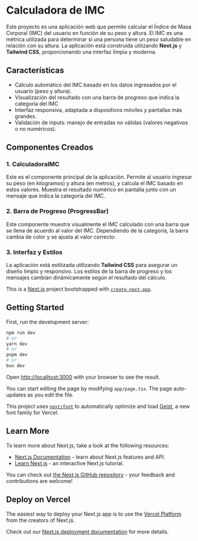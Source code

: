 # Calculadora de IMC

Este proyecto es una aplicación web que permite calcular el Índice de Masa Corporal (IMC) del usuario en función de su peso y altura. El IMC es una métrica utilizada para determinar si una persona tiene un peso saludable en relación con su altura. La aplicación está construida utilizando **Next.js** y **Tailwind CSS**, proporcionando una interfaz limpia y moderna.

## Características

- Cálculo automático del IMC basado en los datos ingresados por el usuario (peso y altura).
- Visualización del resultado con una barra de progreso que indica la categoría del IMC
- Interfaz responsiva, adaptada a dispositivos móviles y pantallas más grandes.
- Validación de inputs: manejo de entradas no válidas (valores negativos o no numéricos).

## Componentes Creados

### 1. **CalculadoraIMC**
   Este es el componente principal de la aplicación. Permite al usuario ingresar su peso (en kilogramos) y altura (en metros), y calcula el IMC basado en estos valores. Muestra el resultado numérico en pantalla junto con un mensaje que indica la categoría del IMC.

### 2. **Barra de Progreso (ProgressBar)**
   Este componente muestra visualmente el IMC calculado con una barra que se llena de acuerdo al valor del IMC. Dependiendo de la categoría, la barra cambia de color y se ajusta al valor correcto:

### 3. **Interfaz y Estilos**
   La aplicación está estilizada utilizando **Tailwind CSS** para asegurar un diseño limpio y responsivo. Los estilos de la barra de progreso y los mensajes cambian dinámicamente según el resultado del cálculo.

This is a [Next.js](https://nextjs.org) project bootstrapped with [`create-next-app`](https://nextjs.org/docs/app/api-reference/cli/create-next-app).

## Getting Started

First, run the development server:

```bash
npm run dev
# or
yarn dev
# or
pnpm dev
# or
bun dev
```

Open [http://localhost:3000](http://localhost:3000) with your browser to see the result.

You can start editing the page by modifying `app/page.tsx`. The page auto-updates as you edit the file.

This project uses [`next/font`](https://nextjs.org/docs/app/building-your-application/optimizing/fonts) to automatically optimize and load [Geist](https://vercel.com/font), a new font family for Vercel.

## Learn More

To learn more about Next.js, take a look at the following resources:

- [Next.js Documentation](https://nextjs.org/docs) - learn about Next.js features and API.
- [Learn Next.js](https://nextjs.org/learn) - an interactive Next.js tutorial.

You can check out [the Next.js GitHub repository](https://github.com/vercel/next.js) - your feedback and contributions are welcome!

## Deploy on Vercel

The easiest way to deploy your Next.js app is to use the [Vercel Platform](https://vercel.com/new?utm_medium=default-template&filter=next.js&utm_source=create-next-app&utm_campaign=create-next-app-readme) from the creators of Next.js.

Check out our [Next.js deployment documentation](https://nextjs.org/docs/app/building-your-application/deploying) for more details.

